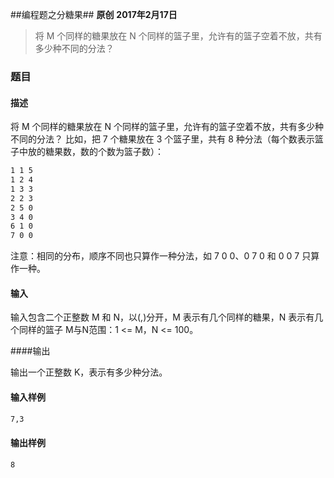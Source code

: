 ##编程题之分糖果##
**原创** **2017年2月17日**

>将 M 个同样的糖果放在 N 个同样的篮子里，允许有的篮子空着不放，共有多少种不同的分法？

### 题目

#### 描述
将 M 个同样的糖果放在 N 个同样的篮子里，允许有的篮子空着不放，共有多少种不同的分法？
比如，把 7 个糖果放在 3 个篮子里，共有 8 种分法（每个数表示篮子中放的糖果数，数的个数为篮子数）：

```html
1 1 5
1 2 4
1 3 3
2 2 3
2 5 0
3 4 0
6 1 0
7 0 0
```

注意：相同的分布，顺序不同也只算作一种分法，如 7 0 0、0 7 0 和 0 0 7 只算作一种。
#### 输入
输入包含二个正整数 M 和 N，以(,)分开，M 表示有几个同样的糖果，N 表示有几个同样的篮子
M与N范围：1 <= M，N <= 100。

####输出

输出一个正整数 K，表示有多少种分法。
#### 输入样例

```html
7,3
```
#### 输出样例

```html
8
```